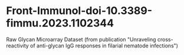 # Front-Immunol-doi-10.3389-fimmu.2023.1102344
Raw Glycan Microarray Dataset (from publication "Unraveling cross-reactivity of anti-glycan IgG responses in filarial nematode infections")
